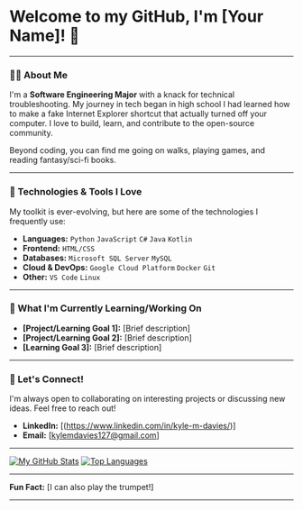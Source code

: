 # Welcome to my GitHub, I'm [Your Name]! 👋

---

### 👨‍💻 About Me

I'm a **Software Engineering Major** with a knack for technical troubleshooting. My journey in tech began in high school I had learned how to make a fake Internet Explorer shortcut that actually turned off your computer. I love to build, learn, and contribute to the open-source community.

Beyond coding, you can find me going on walks, playing games, and reading fantasy/sci-fi books.

---

### 🚀 Technologies & Tools I Love

My toolkit is ever-evolving, but here are some of the technologies I frequently use:

* **Languages:** `Python` `JavaScript` `C#` `Java` `Kotlin`
* **Frontend:** `HTML/CSS`
* **Databases:** `Microsoft SQL Server` `MySQL`
* **Cloud & DevOps:** `Google Cloud Platform` `Docker` `Git`
* **Other:** `VS Code` `Linux`

---

### 🌱 What I'm Currently Learning/Working On

* **[Project/Learning Goal 1]:** [Brief description]
* **[Project/Learning Goal 2]:** [Brief description]
* **[Learning Goal 3]:** [Brief description]

---

### 🤝 Let's Connect!

I'm always open to collaborating on interesting projects or discussing new ideas. Feel free to reach out!

* **LinkedIn:** [(https://www.linkedin.com/in/kyle-m-davies/)]
* **Email:** [kylemdavies127@gmail.com]

---

[![My GitHub Stats](https://github-readme-stats.vercel.app/api?username=YOUR_GITHUB_USERNAME&show_icons=true&theme=radical)](https://github.com/anuraghazra/github-readme-stats)
[![Top Languages](https://github-readme-stats.vercel.app/api/top-langs/?username=YOUR_GITHUB_USERNAME&layout=compact&theme=radical)](https://github.com/anuraghazra/github-readme-stats)

---

**Fun Fact:** [I can also play the trumpet!]

---
